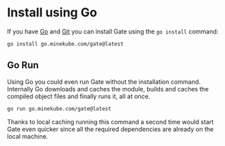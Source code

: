 # Install using Go

If you have [Go](https://go.dev/doc/install)
and [Git](https://www.atlassian.com/git/tutorials/install-git)
you can install Gate using the `go install` command:

```sh console
go install go.minekube.com/gate@latest
```

## Go Run

Using Go you could even run Gate without the installation command.
Internally Go downloads and caches the module, builds and caches the compiled object files
and finally runs it, all at once.
```sh console
go run go.minekube.com/gate@latest
```

Thanks to local caching running this command a second time would start Gate even quicker
since all the required dependencies are already on the local machine.

